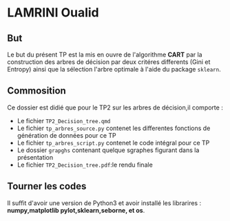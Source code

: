 # LAMRINI Oualid

## But

Le but du présent TP est la mis en ouvre de l'algorithme **CART** par la construction des arbres de décision par deux critéres differents (Gini et Entropy) ainsi que la sélection l'arbre optimale à l'aide du package `sklearn`.
## Commosition

Ce dossier est didié que pour le TP2 sur les arbres de décision,il comporte :
- Le fichier `TP2_Decision_tree.qmd`
- Le fichier `tp_arbres_source.py` contenet les differentes fonctions de génération de données pour ce TP
- Le fichier `tp_arbres_script.py` contenet le code intégral pour ce TP 
- Le dossier `grapghs` contenant quelque sgraphes figurant dans la présentation
- Le fichier `TP2_Decision_tree.pdf`:le rendu finale 

## Tourner les codes 

Il suffit d'avoir une version de Python3 et avoir installé les librarires : **numpy,matplotlib pylot,sklearn,seborne, et os**.



